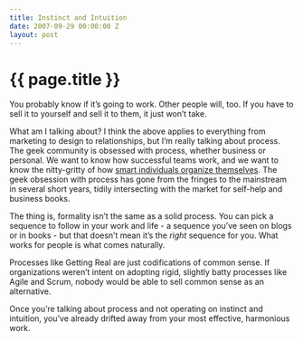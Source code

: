 ```yaml
---
title: Instinct and Intuition
date: 2007-09-29 00:00:00 Z
layout: post
---
```


{{ page.title }}
================

You probably know if it’s going to work. Other people will, too. If you have to sell it to yourself and sell it to them, it just won’t take.

What am I talking about? I think the above applies to everything from marketing to design to relationships, but I’m really talking about process. The geek community is obsessed with process, whether business or personal. We want to know how successful teams work, and we want to know the nitty-gritty of how [smart individuals organize themselves](http://www.craphound.com/lifehacksetcon04.txt). The geek obsession with process has gone from the fringes to the mainstream in several short years, tidily intersecting with the market for self-help and business books.

The thing is, formality isn’t the same as a solid process. You can pick a sequence to follow in your work and life - a sequence you’ve seen on blogs or in books - but that doesn’t mean it’s the *right* sequence for you. What works for people is what comes naturally.

Processes like Getting Real are just codifications of common sense. If organizations weren’t intent on adopting rigid, slightly batty processes like Agile and Scrum, nobody would be able to sell common sense as an alternative.

Once you’re talking about process and not operating on instinct and intuition, you’ve already drifted away from your most effective, harmonious work.
